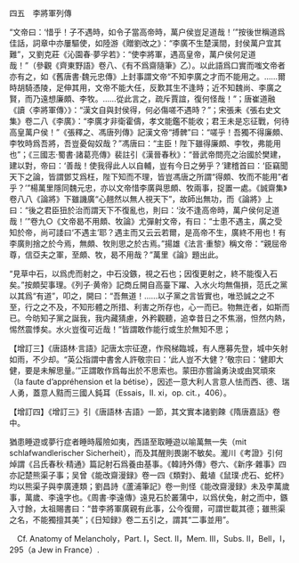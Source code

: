四五　李將軍列傳

“文帝曰：‘惜乎！子不遇時，如令子當高帝時，萬户侯豈足道哉！’”按後世稱道爲佳話，詞章中亦屢驅使，如陸游《贈劉改之》：“李廣不生楚漢間，封侯萬户宜其難”，又劉克莊《沁園春·夢孚若》：“使李將軍，遇高皇帝，萬户侯何足道哉！”（參觀《齊東野語》卷八、《有不爲齋隨筆》乙）。以此語爲口實而嗤文帝者亦有之，如《舊唐書·魏元忠傳》上封事謂文帝“不知李廣之才而不能用之。……爾時胡騎憑陵，足伸其用，文帝不能大任，反歎其生不逢時；近不知魏尚、李廣之賢，而乃遠想廉頗、李牧。……從此言之，疏斥賈誼，復何怪哉！”；唐崔道融《讀〈李將軍傳〉》：“漢文自與封侯得，何必傷嗟不遇時？”；宋張耒《張右史文集》卷二八《李廣》：“李廣才非衛霍儔，孝文能鑑不能收；君王未是忘征戰，何待高皇萬户侯！”《張釋之、馮唐列傳》記漢文帝“搏髀”曰：“嗟乎！吾獨不得廉頗、李牧時爲吾將，吾豈憂匈奴哉？”馮唐曰：“主臣！陛下雖得廉頗、李牧，弗能用也”；《三國志·蜀書·諸葛亮傳》裴註引《漢晉春秋》：“晉武帝問亮之治國於樊建，建以對，帝曰：‘善哉！使我得此人以自輔，豈有今日之勞乎？’建稽首曰：‘臣竊聞天下之論，皆謂鄧艾爲枉，陛下知而不理，皆豈馮唐之所謂“得頗、牧而不能用”者乎？’”楊萬里隱同魏元忠，亦以文帝惜李廣與思頗、牧兩事，捉置一處。《誠齋集》卷八八《論將》下雖譏廣“心翹然以無人視天下”，故師出無功，而《論將》上曰：“後之君臣狃於治而謂天下不復亂也，則曰：‘汝不逢高帝時，萬户侯何足道哉！’”卷九○《文帝曷不用頗、牧論》尤彈射文帝，有曰：“士患不遇主，廣之受知於帝，尚可諉曰‘不遇主’耶？遇主而又云云若爾，是高帝不生，廣終不用也！有李廣則捨之於今焉，無頗、牧則思之於古焉。”揚雄《法言·重黎》稱文帝：“親屈帝尊，信亞夫之軍，至頗、牧，曷不用哉？”萬里《論》題出此。

“見草中石，以爲虎而射之，中石没鏃，視之石也；因復更射之，終不能復入石矣。”按頗契事理。《列子·黄帝》記商丘開自高臺下躍、入水火均無傷損，范氏之黨以其爲“有道”，叩之，開曰：“吾無道！……以子黨之言皆實也，唯恐誠之之不至，行之之不及，不知形體之所措、利害之所存也，心一而已。物無迕者，如斯而已。今昉知子黨之誕我，我内藏猜慮，外矜觀聽，追幸昔日之不焦溺，怛然内熱，惕然震悸矣。水火豈復可近哉！”皆謂敢作能行或生於無知不思；

【增訂三】《唐語林·言語》記唐太宗征遼，作飛梯臨城，有人應募先登，城中矢射如雨，不少却。“英公指謂中書舍人許敬宗曰：‘此人豈不大健？’敬宗曰：‘健即大健，要是未解思量。’”正謂敢作爲每出於不思索也。蒙田亦嘗論勇決或由冥頑來（la faute d’appréhension et la bétise），因述一意大利人言意人怯而西、德、瑞人勇，蓋意人黠而三國人鈍耳（Essais，II. xi，op. cit.，406）。

【增訂四】《增訂三》引《唐語林·吉語》一節，其文實本諸劉餗《隋唐嘉話》卷中。

猶患睡遊或夢行症者睡時履險如夷，西語至取睡遊以喻萬無一失（mit schlafwandlerischer Sicherheit），而及其醒則畏謝不敏矣。瀧川《考證》引何焯謂《吕氏春秋·精通》篇記射石爲養由基事。《韓詩外傳》卷六、《新序·雜事》四亦記楚熊渠子事；吴曾《能改齋漫録》卷一四《類對》、戴埴《鼠璞·虎石、蛇杯》均以熊渠子與李廣連類；劉昌詩《蘆浦筆記》卷一則怪《能改齋漫録》未及李萬歲事，萬歲、李遠字也。《周書·李遠傳》遠見石於叢蒲中，以爲伏兔，射之而中，鏃入寸餘，太祖賜書曰：“昔李將軍廣親有此事，公今復爾，可謂世載其德；雖熊渠之名，不能獨擅其美”；《日知録》卷二五引之，謂其“二事並用”。











　Cf. Anatomy of Melancholy，Part. I，Sect. II，Mem. III，Subs. II，Bell，I，295（a Jew in France）.